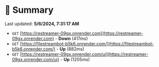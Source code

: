 # 📖 Summary
Last updated: **5/6/2024, 7:31:17 AM**

- `GET` [https://restreamer-09gx.onrender.com](https://restreamer-09gx.onrender.com) - **Down** (417ms)
- `GET` [https://filestreambot-b5k6.onrender.com/](https://filestreambot-b5k6.onrender.com/) - **Up** (882ms)
- `GET` [https://restreamer-09gx.onrender.com/ui](https://restreamer-09gx.onrender.com/ui) - **Up** (1205ms)
